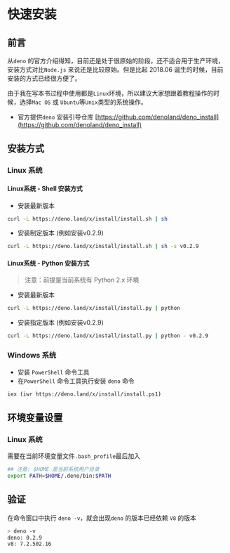 # 快速安装

## 前言

从`deno` 的官方介绍得知，目前还是处于很原始的阶段，还不适合用于生产环境，安装方式对比`Node.js` 来说还是比较原始。但是比起 2018.06 诞生的时候，目前安装的方式已经很方便了。

由于我在写本书过程中使用都是`Linux`环境，所以建议大家想跟着教程操作的时候，选择`Mac OS` 或 `Ubuntu`等`Unix`类型的系统操作。


- 官方提供`deno` 安装引导仓库 [https://github.com/denoland/deno_install](https://github.com/denoland/deno_install)

## 安装方式


### Linux 系统

#### Linux系统 - Shell 安装方式

- 安装最新版本

```sh
curl -L https://deno.land/x/install/install.sh | sh
```

- 安装制定版本 (例如安装v0.2.9)

```sh
curl -L https://deno.land/x/install/install.sh | sh -s v0.2.9
```


#### Linux系统 - Python 安装方式

> 注意：前提是当前系统有 Python 2.x 环境

- 安装最新版本

```sh
curl -L https://deno.land/x/install/install.py | python
```

- 安装指定版本 (例如安装v0.2.9)

```sh
curl -L https://deno.land/x/install/install.py | python - v0.2.9
```



### Windows 系统

- 安装 `PowerShell` 命令工具
- 在`PowerShell` 命令工具执行安装 `deno` 命令

```sh
iex (iwr https://deno.land/x/install/install.ps1)
```

## 环境变量设置

### Linux 系统

需要在当前环境变量文件`.bash_profile`最后加入

```sh
## 注意: $HOME 是当前系统用户目录
export PATH=$HOME/.deno/bin:$PATH
```

## 验证

在命令窗口中执行 `deno -v`，就会出现`deno` 的版本已经依赖 `V8` 的版本

```sh
> deno -v
deno: 0.2.9
v8: 7.2.502.16

```